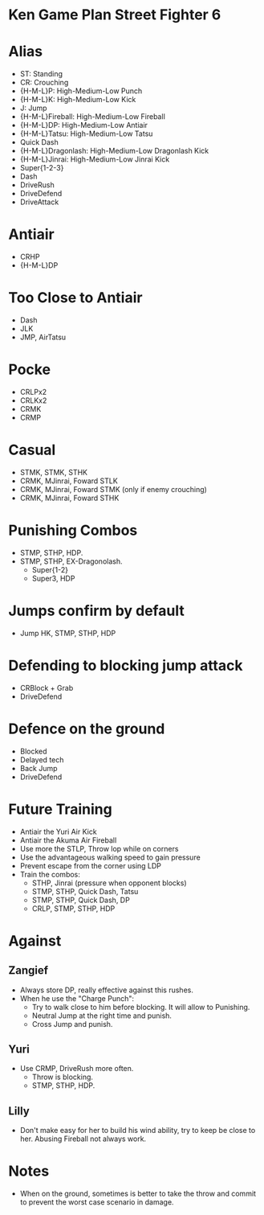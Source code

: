 Ken Game Plan Street Fighter 6
==============================

# Alias
- ST: Standing
- CR: Crouching
- {H-M-L}P: High-Medium-Low Punch
- {H-M-L}K: High-Medium-Low Kick
- J: Jump
- {H-M-L}Fireball: High-Medium-Low Fireball
- {H-M-L}DP: High-Medium-Low Antiair
- {H-M-L}Tatsu: High-Medium-Low Tatsu
- Quick Dash
- {H-M-L}Dragonlash: High-Medium-Low Dragonlash Kick
- {H-M-L}Jinrai: High-Medium-Low Jinrai Kick
- Super{1-2-3}
- Dash
- DriveRush
- DriveDefend
- DriveAttack
 
# Antiair
- CRHP
- {H-M-L}DP

# Too Close to Antiair
- Dash
- JLK
- JMP, AirTatsu

# Pocke
- CRLPx2
- CRLKx2
- CRMK
- CRMP

# Casual
- STMK, STMK, STHK
- CRMK, MJinrai, Foward STLK
- CRMK, MJinrai, Foward STMK (only if enemy crouching)
- CRMK, MJinrai, Foward STHK

# Punishing Combos
- STMP, STHP, HDP.
- STMP, STHP, EX-Dragonolash.
    * Super{1-2}
    * Super3, HDP

# Jumps confirm by default
- Jump HK, STMP, STHP, HDP

# Defending to blocking jump attack
- CRBlock + Grab
- DriveDefend

# Defence on the ground
- Blocked
- Delayed tech
- Back Jump
- DriveDefend

# Future Training
- Antiair the Yuri Air Kick
- Antiair the Akuma Air Fireball
- Use more the STLP, Throw lop while on corners
- Use the advantageous walking speed to gain pressure
- Prevent escape from the corner using LDP
- Train the combos:
    * STHP, Jinrai (pressure when opponent blocks)
    * STMP, STHP, Quick Dash, Tatsu
    * STMP, STHP, Quick Dash, DP
    * CRLP, STMP, STHP, HDP

# Against

## Zangief
- Always store DP, really effective against this rushes.
- When he use the "Charge Punch": 
    * Try to walk close to him before blocking. It will allow to Punishing.
    * Neutral Jump at the right time and punish.
    * Cross Jump and punish.

## Yuri
- Use CRMP, DriveRush more often.
    * Throw is blocking.
    * STMP, STHP, HDP.

## Lilly
- Don't make easy for her to build his wind ability, try to keep be close to her. Abusing Fireball not always work.

# Notes
- When on the ground, sometimes is better to take the throw and commit to prevent the worst case scenario in damage.
